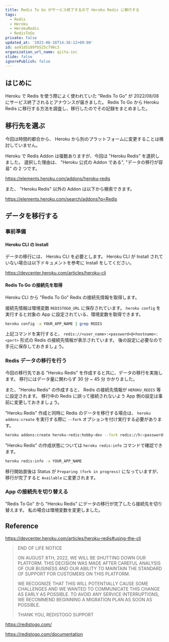 ```yaml
---
title: Redis To Go がサービス終了するので Heroku Redis に移行する
tags:
  - Redis
  - Heroku
  - HerokuRedis
  - RedisToGo
private: false
updated_at: '2023-06-16T14:36:12+09:00'
id: aa91d5189fb525c798c3
organization_url_name: qiita-inc
slide: false
ignorePublish: false
---
```


## はじめに

Heroku で Redis を使う際によく使われていた "Redis To Go" が 2022/08/08 にサービス終了されるとアナウンスが届きました。
Redis To Go から Heroku Redis に移行する方法を調査し、移行したのでその記録をまとめました。

## 移行先を選ぶ

今回は時間的都合から、 Heroku から別のプラットフォームに変更することは検討していません。

Heroku で Redis Addon は複数ありますが、今回は "Heroku Redis" を選択しました。
選択した理由は、 "Heroku 公式の Addon である", "データの移行が容易" の 2 つです。

https://elements.heroku.com/addons/heroku-redis

また、 "Heroku Redis" 以外の Addon は以下から検索できます。

https://elements.heroku.com/search/addons?q=Redis

## データを移行する

### 事前準備

#### Heroku CLI の Install

データの移行には、 Heroku CLI を必要とします。
Heroku CLI が Install されていない場合は以下ドキュメントを参考に Install をしてください。

https://devcenter.heroku.com/articles/heroku-cli

#### Redis To Go の接続先を取得

Heroku CLI から "Redis To Go" Redis の接続先情報を取得します。

接続先情報は環境変数 `REDISTOGO_URL` に保存されています。
`heroku config` を実行すると対象の App に設定されている、環境変数を取得できます。

```sh
heroku config -a YOUR_APP_NAME | grep REDIS
```

上記コマンドを実行すると、 `redis://<user_name>:<password>@<hostname>:<port>` 形式の Redis の接続先情報が表示されています。
後の設定に必要なので手元に保存しておきましょう。

### Redis データの移行を行う

今回の移行先である "Heroku Redis" を作成すると共に、データの移行を実施します。
移行にはデータ量に関わらず 30 分 ~ 45 分 かかりました。

また、"Heroku Redis" の作成すると、 Redis の接続先情報が `HEROKU_REDIS` 等に設定されます。
移行中の Redis に誤って接続されないよう App 側の設定は事前に変更しておきましょう。

"Heroku Redis" 作成と同時に Redis のデータを移行する場合は、 `heroku addons:create` を実行する際に `--fork` オプションを付け実行する必要があります。

```sh
heroku addons:create heroku-redis:hobby-dev --fork redis://h:<password>@<hostname>:<port> -a YOUR_APP_NAME
```

"Heroku Redis" の作成状態については `heroku redis:info` コマンドで確認できます。

```sh
heroku redis:info -a YOUR_APP_NAME
```

移行開始直後は Status が `Preparing (fork in progress)` になっていますが、 移行が完了すると `Available` に変更されます。

### App の接続先を切り替える

"Redis To Go" から "Heroku Redis" にデータの移行が完了したら接続先を切り替えます。
私の場合は環境変数を変更しました。

## Reference

https://devcenter.heroku.com/articles/heroku-redis#using-the-cli

> END OF LIFE NOTICE
>
> ON AUGUST 8TH, 2022, WE WILL BE SHUTTING DOWN OUR PLATFORM. THIS DECISION WAS MADE AFTER CAREFUL ANALYSIS OF OUR BUSINESS AND OUR ABILITY TO MAINTAIN THE STANDARD OF SUPPORT FOR CUSTOMERS ON THIS PLATFORM.
>
> WE RECOGNIZE THAT THIS WILL POTENTIALLY CAUSE SOME CHALLENGES AND WE WANTED TO COMMUNICATE THIS CHANGE AS EARLY AS POSSIBLE. TO AVOID ANY SERVICE INTERRUPTIONS, WE RECOMMEND BEGINNING A MIGRATION PLAN AS SOON AS POSSIBLE.
>
> THANK YOU,
> REDISTOGO SUPPORT

https://redistogo.com/

https://redistogo.com/documentation
